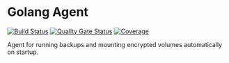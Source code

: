 # Golang Agent
[![Build Status](https://travis-ci.org/azak-azkaran/agent.svg?branch=master)](https://travis-ci.org/azak-azkaran/agent)
[![Quality Gate Status](https://sonarcloud.io/api/project_badges/measure?project=azak-azkaran_agent&metric=alert_status)](https://sonarcloud.io/dashboard?id=azak-azkaran_agent)
[![Coverage](https://sonarcloud.io/api/project_badges/measure?project=azak-azkaran_agent&metric=coverage)](https://sonarcloud.io/dashboard?id=azak-azkaran_agent)

Agent for running backups and mounting encrypted volumes automatically on startup.

